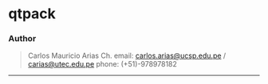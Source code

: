 # qtpack


### Author
> Carlos Mauricio Arias Ch.
> email: carlos.arias@ucsp.edu.pe / carias@utec.edu.pe
> phone: (+51)-978978182
___